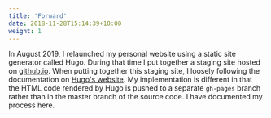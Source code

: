 ```yaml
---
title: 'Forward'
date: 2018-11-28T15:14:39+10:00
weight: 1
---
```

In August 2019, I relaunched my personal website using a static site generator called Hugo. During that time I put together a staging site hosted on [github.io](https://andypasic.github.io/website/). When putting together this staging site, I loosely following the documentation on [Hugo's website](https://gohugo.io/hosting-and-deployment/deployment-with-wercker). My implementation is different in that the HTML code rendered by Hugo is pushed to a separate `gh-pages` branch rather than in the master branch of the source code. I have documented my process here.
